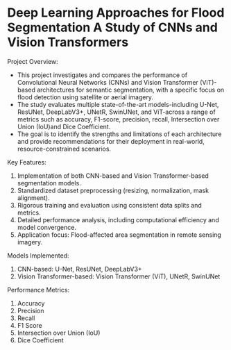 # Deep Learning Approaches for Flood Segmentation A Study of CNNs and Vision Transformers

Project Overview:
- This project investigates and compares the performance of Convolutional Neural Networks (CNNs) and Vision Transformer (ViT)-based architectures for semantic segmentation, with a specific focus on flood detection using satellite or aerial imagery.
- The study evaluates multiple state-of-the-art models-including U-Net, ResUNet, DeepLabV3+, UNetR, SwinUNet, and ViT-across a range of metrics such as accuracy, F1-score, precision, recall, Intersection over Union (IoU)and Dice Coefficient.
- The goal is to identify the strengths and limitations of each architecture and provide recommendations for their deployment in real-world, resource-constrained scenarios.

Key Features:
1. Implementation of both CNN-based and Vision Transformer-based segmentation models.
2. Standardized dataset preprocessing (resizing, normalization, mask alignment).
3. Rigorous training and evaluation using consistent data splits and metrics.
4. Detailed performance analysis, including computational efficiency and model convergence.
5. Application focus: Flood-affected area segmentation in remote sensing imagery.

Models Implemented:
1. CNN-based: U-Net, ResUNet, DeepLabV3+
2. Vision Transformer-based: Vision Transformer (ViT), UNetR, SwinUNet

Performance Metrics:
1. Accuracy
2. Precision
3. Recall
4. F1 Score
5. Intersection over Union (IoU)
6. Dice Coefficient

